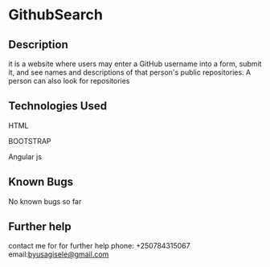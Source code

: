 # GithubSearch


## Description
it is  a website where users may enter a GitHub username into a form, submit it, and see names and descriptions of that person's public repositories. A person can also look for repositories


## Technologies Used
HTML

BOOTSTRAP

Angular js


## Known Bugs

No known bugs so far



## Further help

contact me for for further help
 phone: +250784315067
 email:byusagisele@gmail.com